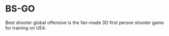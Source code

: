 # BS-GO
Best shooter global offensive is the fan-made 3D first person shooter game for training on UE4.
